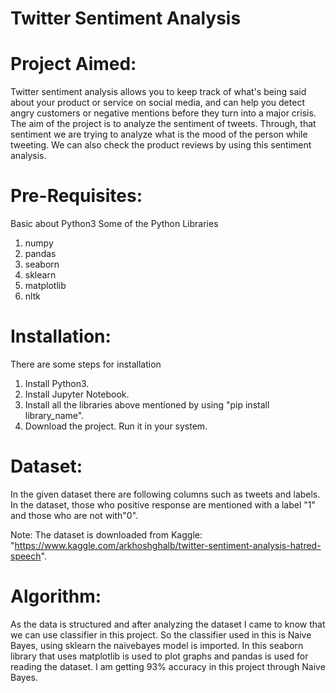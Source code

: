 # Twitter Sentiment Analysis

# Project Aimed:
Twitter sentiment analysis allows you to keep track of what's being said about your product or service on social media, and can help you detect angry customers or negative mentions before they turn into a major crisis. The aim of the project is to analyze the sentiment of tweets. Through, that sentiment we are trying to analyze what is the mood of the person while tweeting. We can also check the product reviews by using this sentiment analysis.

# Pre-Requisites:
Basic about Python3
Some of the Python Libraries
1.  numpy           
2.  pandas          
3.  seaborn         
4.  sklearn         
5.  matplotlib      
6.  nltk            

# Installation:
There are some steps for installation
1.  Install Python3.            
2.  Install Jupyter Notebook.   
3.  Install all the libraries above mentioned by using "pip install library_name".
4.  Download the project. Run it in your system.

# Dataset:
In the given dataset there are following columns such as tweets and labels. In the dataset, those who positive response are mentioned with a label "1" and those who are not with"0".

Note: The dataset is downloaded from Kaggle: "https://www.kaggle.com/arkhoshghalb/twitter-sentiment-analysis-hatred-speech".

# Algorithm:
As the data is structured and after analyzing the dataset I came to know that we can use classifier in this project. So the classifier used in this is Naive Bayes, using sklearn the naivebayes model is imported. In this seaborn library that uses matplotlib is used to plot graphs and pandas is used for reading the dataset. 
I am getting 93% accuracy in this project through Naive Bayes.
